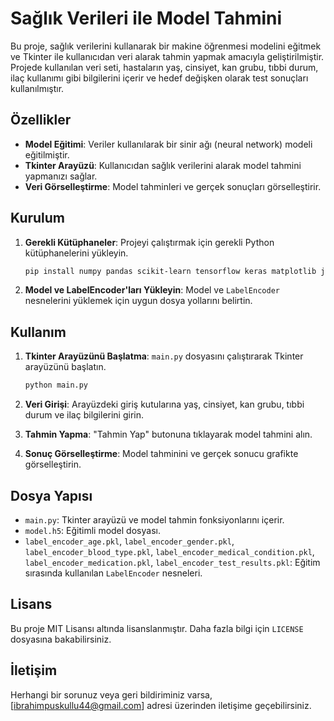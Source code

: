 # Sağlık Verileri ile Model Tahmini

Bu proje, sağlık verilerini kullanarak bir makine öğrenmesi modelini eğitmek ve Tkinter ile kullanıcıdan veri alarak tahmin yapmak amacıyla geliştirilmiştir. Projede kullanılan veri seti, hastaların yaş, cinsiyet, kan grubu, tıbbi durum, ilaç kullanımı gibi bilgilerini içerir ve hedef değişken olarak test sonuçları kullanılmıştır.

## Özellikler

- **Model Eğitimi**: Veriler kullanılarak bir sinir ağı (neural network) modeli eğitilmiştir.
- **Tkinter Arayüzü**: Kullanıcıdan sağlık verilerini alarak model tahmini yapmanızı sağlar.
- **Veri Görselleştirme**: Model tahminleri ve gerçek sonuçları görselleştirir.

## Kurulum

1. **Gerekli Kütüphaneler**: Projeyi çalıştırmak için gerekli Python kütüphanelerini yükleyin.

    ```bash
    pip install numpy pandas scikit-learn tensorflow keras matplotlib joblib
    ```

2. **Model ve LabelEncoder'ları Yükleyin**: Model ve `LabelEncoder` nesnelerini yüklemek için uygun dosya yollarını belirtin.

## Kullanım

1. **Tkinter Arayüzünü Başlatma**: `main.py` dosyasını çalıştırarak Tkinter arayüzünü başlatın.

    ```bash
    python main.py
    ```

2. **Veri Girişi**: Arayüzdeki giriş kutularına yaş, cinsiyet, kan grubu, tıbbi durum ve ilaç bilgilerini girin.

3. **Tahmin Yapma**: "Tahmin Yap" butonuna tıklayarak model tahmini alın.

4. **Sonuç Görselleştirme**: Model tahminini ve gerçek sonucu grafikte görselleştirin.

## Dosya Yapısı

- `main.py`: Tkinter arayüzü ve model tahmin fonksiyonlarını içerir.
- `model.h5`: Eğitimli model dosyası.
- `label_encoder_age.pkl`, `label_encoder_gender.pkl`, `label_encoder_blood_type.pkl`, `label_encoder_medical_condition.pkl`, `label_encoder_medication.pkl`, `label_encoder_test_results.pkl`: Eğitim sırasında kullanılan `LabelEncoder` nesneleri.

## Lisans

Bu proje MIT Lisansı altında lisanslanmıştır. Daha fazla bilgi için `LICENSE` dosyasına bakabilirsiniz.

## İletişim

Herhangi bir sorunuz veya geri bildiriminiz varsa, [ibrahimpuskullu44@gmail.com] adresi üzerinden iletişime geçebilirsiniz.
